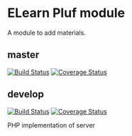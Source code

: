 # ELearn Pluf module

A module to add materials.

## master

[![Build Status](https://travis-ci.org/pluf/spa.svg?branch=master)](https://travis-ci.org/pluf/spa)
[![Coverage Status](https://coveralls.io/repos/github/pluf/elearn/badge.svg?branch=master)](https://coveralls.io/github/pluf/elearn?branch=develop)

## develop

[![Build Status](https://travis-ci.org/pluf/spa.svg?branch=develop)](https://travis-ci.org/pluf/spa)
[![Coverage Status](https://coveralls.io/repos/github/pluf/elearn/badge.svg?branch=develop)](https://coveralls.io/github/pluf/elearn?branch=develop)

PHP implementation of server